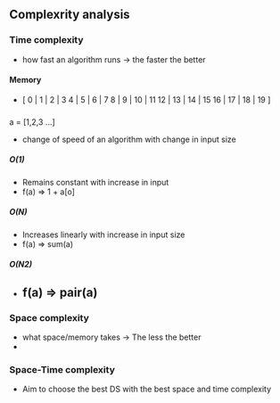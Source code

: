 ## Complexrity analysis
### Time complexity
- how fast an algorithm runs -> the faster the better
#### Memory
- [
  0  | 1  | 2  | 3
  4  | 5  | 6  | 7
  8  | 9  | 10 | 11
  12 | 13 | 14 | 15
  16 | 17 | 18  | 19
]

### 
a = [1,2,3 ...]
- change of speed of an algorithm with change in input size
##### O(1) 
  - Remains constant with increase in input
- f(a) => 1 + a[o]
##### O(N) 
  - Increases linearly with increase in input size
- f(a) => sum(a)
##### O(N2) 
- f(a) => pair(a)
  - 


### Space complexity
- what space/memory takes -> The less the better
- 

### Space-Time complexity

- Aim to choose the best DS with the best space and time complexity